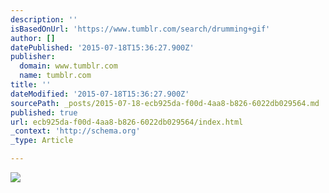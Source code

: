 ```yaml
---
description: ''
isBasedOnUrl: 'https://www.tumblr.com/search/drumming+gif'
author: []
datePublished: '2015-07-18T15:36:27.900Z'
publisher:
  domain: www.tumblr.com
  name: tumblr.com
title: ''
dateModified: '2015-07-18T15:36:27.900Z'
sourcePath: _posts/2015-07-18-ecb925da-f00d-4aa8-b826-6022db029564.md
published: true
url: ecb925da-f00d-4aa8-b826-6022db029564/index.html
_context: 'http://schema.org'
_type: Article

---
```

![](https://33.media.tumblr.com/f85ac5d0d6884f530d98f74734c0adc3/tumblr_mrr581tiwp1s0wdz1o1_500.gif)